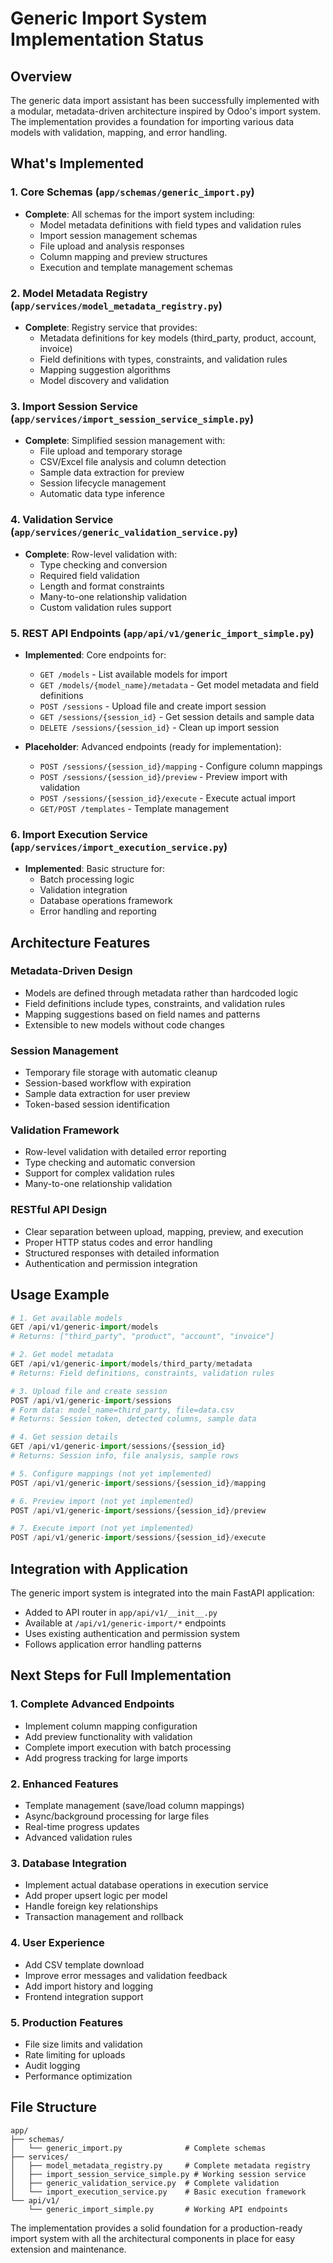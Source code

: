 # Generic Import System Implementation Status

## Overview
The generic data import assistant has been successfully implemented with a modular, metadata-driven architecture inspired by Odoo's import system. The implementation provides a foundation for importing various data models with validation, mapping, and error handling.

## What's Implemented

### 1. Core Schemas (`app/schemas/generic_import.py`)
- **Complete**: All schemas for the import system including:
  - Model metadata definitions with field types and validation rules
  - Import session management schemas
  - File upload and analysis responses
  - Column mapping and preview structures
  - Execution and template management schemas

### 2. Model Metadata Registry (`app/services/model_metadata_registry.py`)
- **Complete**: Registry service that provides:
  - Metadata definitions for key models (third_party, product, account, invoice)
  - Field definitions with types, constraints, and validation rules
  - Mapping suggestion algorithms
  - Model discovery and validation

### 3. Import Session Service (`app/services/import_session_service_simple.py`)
- **Complete**: Simplified session management with:
  - File upload and temporary storage
  - CSV/Excel file analysis and column detection
  - Sample data extraction for preview
  - Session lifecycle management
  - Automatic data type inference

### 4. Validation Service (`app/services/generic_validation_service.py`)
- **Complete**: Row-level validation with:
  - Type checking and conversion
  - Required field validation
  - Length and format constraints
  - Many-to-one relationship validation
  - Custom validation rules support

### 5. REST API Endpoints (`app/api/v1/generic_import_simple.py`)
- **Implemented**: Core endpoints for:
  - `GET /models` - List available models for import
  - `GET /models/{model_name}/metadata` - Get model metadata and field definitions
  - `POST /sessions` - Upload file and create import session
  - `GET /sessions/{session_id}` - Get session details and sample data
  - `DELETE /sessions/{session_id}` - Clean up import session

- **Placeholder**: Advanced endpoints (ready for implementation):
  - `POST /sessions/{session_id}/mapping` - Configure column mappings
  - `POST /sessions/{session_id}/preview` - Preview import with validation
  - `POST /sessions/{session_id}/execute` - Execute actual import
  - `GET/POST /templates` - Template management

### 6. Import Execution Service (`app/services/import_execution_service.py`)
- **Implemented**: Basic structure for:
  - Batch processing logic
  - Validation integration
  - Database operations framework
  - Error handling and reporting

## Architecture Features

### Metadata-Driven Design
- Models are defined through metadata rather than hardcoded logic
- Field definitions include types, constraints, and validation rules
- Mapping suggestions based on field names and patterns
- Extensible to new models without code changes

### Session Management
- Temporary file storage with automatic cleanup
- Session-based workflow with expiration
- Sample data extraction for user preview
- Token-based session identification

### Validation Framework
- Row-level validation with detailed error reporting
- Type checking and automatic conversion
- Support for complex validation rules
- Many-to-one relationship validation

### RESTful API Design
- Clear separation between upload, mapping, preview, and execution
- Proper HTTP status codes and error handling
- Structured responses with detailed information
- Authentication and permission integration

## Usage Example

```python
# 1. Get available models
GET /api/v1/generic-import/models
# Returns: ["third_party", "product", "account", "invoice"]

# 2. Get model metadata
GET /api/v1/generic-import/models/third_party/metadata
# Returns: Field definitions, constraints, validation rules

# 3. Upload file and create session
POST /api/v1/generic-import/sessions
# Form data: model_name=third_party, file=data.csv
# Returns: Session token, detected columns, sample data

# 4. Get session details
GET /api/v1/generic-import/sessions/{session_id}
# Returns: Session info, file analysis, sample rows

# 5. Configure mappings (not yet implemented)
POST /api/v1/generic-import/sessions/{session_id}/mapping

# 6. Preview import (not yet implemented)
POST /api/v1/generic-import/sessions/{session_id}/preview

# 7. Execute import (not yet implemented)
POST /api/v1/generic-import/sessions/{session_id}/execute
```

## Integration with Application

The generic import system is integrated into the main FastAPI application:
- Added to API router in `app/api/v1/__init__.py`
- Available at `/api/v1/generic-import/*` endpoints
- Uses existing authentication and permission system
- Follows application error handling patterns

## Next Steps for Full Implementation

### 1. Complete Advanced Endpoints
- Implement column mapping configuration
- Add preview functionality with validation
- Complete import execution with batch processing
- Add progress tracking for large imports

### 2. Enhanced Features
- Template management (save/load column mappings)
- Async/background processing for large files
- Real-time progress updates
- Advanced validation rules

### 3. Database Integration
- Implement actual database operations in execution service
- Add proper upsert logic per model
- Handle foreign key relationships
- Transaction management and rollback

### 4. User Experience
- Add CSV template download
- Improve error messages and validation feedback
- Add import history and logging
- Frontend integration support

### 5. Production Features
- File size limits and validation
- Rate limiting for uploads
- Audit logging
- Performance optimization

## File Structure
```
app/
├── schemas/
│   └── generic_import.py              # Complete schemas
├── services/
│   ├── model_metadata_registry.py     # Complete metadata registry
│   ├── import_session_service_simple.py # Working session service
│   ├── generic_validation_service.py  # Complete validation
│   └── import_execution_service.py    # Basic execution framework
└── api/v1/
    └── generic_import_simple.py       # Working API endpoints
```

The implementation provides a solid foundation for a production-ready import system with all the architectural components in place for easy extension and maintenance.
